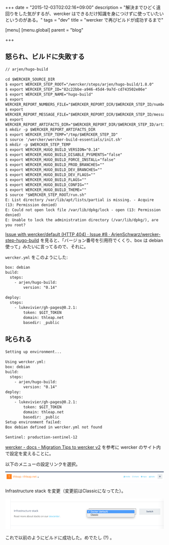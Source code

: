 +++
date = "2015-12-03T02:02:16+09:00"
description = "解決までひどく遠回りをした気がするが、wercker はできるだけ知識を身につけずに使っていたいというのがある。"
tags = "dev"
title = "wercker で再びビルドが成功するまで"

[menu]
  [menu.global]
    parent = "blog"

+++

## 怒られ、ビルドに失敗する
```
// arjen/hugo-build

cd $WERCKER_SOURCE_DIR
$ export WERCKER_STEP_ROOT="/wercker/steps/arjen/hugo-build/1.8.0"
$ export WERCKER_STEP_ID="82c22bbe-a946-45d4-9a7d-cd743502e86e"
$ export WERCKER_STEP_NAME="hugo-build"
$ export WERCKER_REPORT_NUMBERS_FILE="$WERCKER_REPORT_DIR/$WERCKER_STEP_ID/numbers.ini"
$ export WERCKER_REPORT_MESSAGE_FILE="$WERCKER_REPORT_DIR/$WERCKER_STEP_ID/message.txt"
$ export WERCKER_REPORT_ARTIFACTS_DIR="$WERCKER_REPORT_DIR/$WERCKER_STEP_ID/artifacts"
$ mkdir -p $WERCKER_REPORT_ARTIFACTS_DIR
$ export WERCKER_STEP_TEMP="/tmp/$WERCKER_STEP_ID"
$ source '/wercker/wercker-build-essentials/init.sh'
$ mkdir -p $WERCKER_STEP_TEMP
$ export WERCKER_HUGO_BUILD_VERSION="0.14"
$ export WERCKER_HUGO_BUILD_DISABLE_PYGMENTS="false"
$ export WERCKER_HUGO_BUILD_FORCE_INSTALL="false"
$ export WERCKER_HUGO_BUILD_PROD_BRANCHES=""
$ export WERCKER_HUGO_BUILD_DEV_BRANCHES=""
$ export WERCKER_HUGO_BUILD_DEV_FLAGS=""
$ export WERCKER_HUGO_BUILD_FLAGS=""
$ export WERCKER_HUGO_BUILD_CONFIG=""
$ export WERCKER_HUGO_BUILD_THEME=""
$ source "$WERCKER_STEP_ROOT/run.sh"
E: List directory /var/lib/apt/lists/partial is missing. - Acquire (13: Permission denied)
E: Could not open lock file /var/lib/dpkg/lock - open (13: Permission denied)
E: Unable to lock the administration directory (/var/lib/dpkg/), are you root?
```

[Issue with wercker/default (HTTP 404) · Issue #8 · ArjenSchwarz/wercker-step-hugo-build](https://github.com/ArjenSchwarz/wercker-step-hugo-build/issues/8) を見ると、「バージョン番号を引用符でくくり、box は debian 使って」みたいに言ってるので、それに。

`wercker.yml` をこのようにした:

```
box: debian
build:
  steps:
    - arjen/hugo-build:
        version: "0.14"

deploy:
  steps:
    - lukevivier/gh-pages@0.2.1:
        token: $GIT_TOKEN
        domain: thleap.net
        basedir: _public
```

## 叱られる
```
Setting up environment...

Using wercker.yml:
box: debian
build:
  steps:
    - arjen/hugo-build:
        version: "0.14"
deploy:
  steps:
    - lukevivier/gh-pages@0.2.1:
        token: $GIT_TOKEN
        domain: thleap.net
        basedir: _public
Setup environment failed:
Box debian defined in wercker.yml not found

Sentinel: production-sentinel-12
```

[wercker - docs - Migration Tips to wercker v2](http://devcenter.wercker.com/docs/faq/migration-tips-v2.html) を参考に wercker のサイト内で設定を変えることに。

以下のメニューの設定リンクを選択。

![](/images/blog/recovering-wercker/header-setting-link.png)

Infrastructure stack を変更（変更前はClassicになってた）。

![](/images/blog/recovering-wercker/infrastructure-stack-select.png)

これで以前のようにビルドに成功した。めでたし (?) 。

